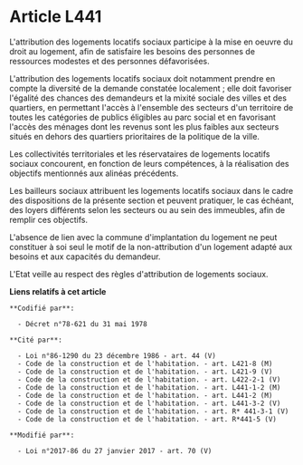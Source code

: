# Article L441

L'attribution des logements locatifs sociaux participe à la mise en oeuvre du droit au logement, afin de satisfaire les
besoins des personnes de ressources modestes et des personnes défavorisées.

L'attribution des logements locatifs sociaux doit notamment prendre en compte la diversité de la demande constatée
localement ; elle doit favoriser l'égalité des chances des demandeurs et la mixité sociale des villes et des quartiers, en
permettant l'accès à l'ensemble des secteurs d'un territoire de toutes les catégories de publics éligibles au parc social et
en favorisant l'accès des ménages dont les revenus sont les plus faibles aux secteurs situés en dehors des quartiers
prioritaires de la politique de la ville.

Les collectivités territoriales et les réservataires de logements locatifs sociaux  concourent, en fonction de leurs
compétences, à la réalisation des objectifs mentionnés aux alinéas précédents.

Les bailleurs sociaux attribuent les logements locatifs sociaux dans le cadre des dispositions de la présente section et
peuvent pratiquer, le cas échéant, des loyers différents selon les secteurs ou au sein des immeubles, afin de remplir ces
objectifs.

L'absence de lien avec la commune d'implantation du logement ne peut constituer à soi seul le motif de la non-attribution
d'un logement adapté aux besoins et aux capacités du demandeur. 

L'Etat veille au respect des règles d'attribution de logements sociaux.

**Liens relatifs à cet article**

	**Codifié par**:

	  - Décret n°78-621 du 31 mai 1978

	**Cité par**:

	  - Loi n°86-1290 du 23 décembre 1986 - art. 44 (V)
	  - Code de la construction et de l'habitation. - art. L421-8 (M)
	  - Code de la construction et de l'habitation. - art. L421-9 (V)
	  - Code de la construction et de l'habitation. - art. L422-2-1 (V)
	  - Code de la construction et de l'habitation. - art. L441-1-2 (M)
	  - Code de la construction et de l'habitation. - art. L441-2 (M)
	  - Code de la construction et de l'habitation. - art. L441-3-2 (V)
	  - Code de la construction et de l'habitation. - art. R* 441-3-1 (V)
	  - Code de la construction et de l'habitation. - art. R*441-5 (V)

	**Modifié par**:

	  - Loi n°2017-86 du 27 janvier 2017 - art. 70 (V)
